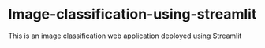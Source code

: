 # Image-classification-using-streamlit
This is an image classification web application deployed using Streamlit
